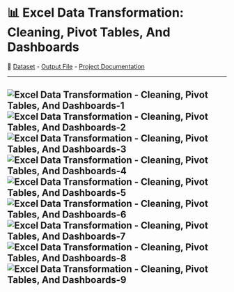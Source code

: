 # 📊 Excel Data Transformation: Cleaning, Pivot Tables, And Dashboards
👀
[Dataset](https://github.com/abertpaat28/Excel-Data-Transformation-Cleaning-Pivot-Tables-And-Dashboards/blob/main/Excel%20Project%20Dataset.xlsx) -
[Output File](https://github.com/abertpaat28/Excel-Data-Transformation-Cleaning-Pivot-Tables-And-Dashboards/blob/main/Excel%20Project%20Dataset%20Transformed.xlsx) -
[Project Documentation](https://github.com/abertpaat28/Excel-Data-Transformation-Cleaning-Pivot-Tables-And-Dashboards/blob/main/Excel%20Data%20Transformation%20-%20Cleaning%2C%20Pivot%20Tables%2C%20And%20Dashboards.pdf)

---
![Excel Data Transformation - Cleaning, Pivot Tables, And Dashboards-1](https://github.com/abertpaat28/Excel-Data-Transformation-Cleaning-Pivot-Tables-And-Dashboards/assets/172190865/870a9ffe-954d-4339-a359-fa7af827c9b1)
![Excel Data Transformation - Cleaning, Pivot Tables, And Dashboards-2](https://github.com/abertpaat28/Excel-Data-Transformation-Cleaning-Pivot-Tables-And-Dashboards/assets/172190865/a6abc52c-c0cf-4b8e-b435-5759beefb7d3)
![Excel Data Transformation - Cleaning, Pivot Tables, And Dashboards-3](https://github.com/abertpaat28/Excel-Data-Transformation-Cleaning-Pivot-Tables-And-Dashboards/assets/172190865/8abb0386-5116-4493-94d0-cc0c9f97b619)
![Excel Data Transformation - Cleaning, Pivot Tables, And Dashboards-4](https://github.com/abertpaat28/Excel-Data-Transformation-Cleaning-Pivot-Tables-And-Dashboards/assets/172190865/503f8b80-ceac-4773-a461-0c717c12b86f)
![Excel Data Transformation - Cleaning, Pivot Tables, And Dashboards-5](https://github.com/abertpaat28/Excel-Data-Transformation-Cleaning-Pivot-Tables-And-Dashboards/assets/172190865/f475e750-d675-4df4-8fdf-61a470a0d96f)
![Excel Data Transformation - Cleaning, Pivot Tables, And Dashboards-6](https://github.com/abertpaat28/Excel-Data-Transformation-Cleaning-Pivot-Tables-And-Dashboards/assets/172190865/39572239-bce3-4b0e-859f-ff9bac8d7f35)
![Excel Data Transformation - Cleaning, Pivot Tables, And Dashboards-7](https://github.com/abertpaat28/Excel-Data-Transformation-Cleaning-Pivot-Tables-And-Dashboards/assets/172190865/a971a8ae-293c-4f8f-bdfa-c21ef15fe2ba)
![Excel Data Transformation - Cleaning, Pivot Tables, And Dashboards-8](https://github.com/abertpaat28/Excel-Data-Transformation-Cleaning-Pivot-Tables-And-Dashboards/assets/172190865/86874167-dcab-41c0-ae5b-f795bbc3bb12)
![Excel Data Transformation - Cleaning, Pivot Tables, And Dashboards-9](https://github.com/abertpaat28/Excel-Data-Transformation-Cleaning-Pivot-Tables-And-Dashboards/assets/172190865/f3c2c2a3-8b4a-4f18-b034-fa3355283779)
---
